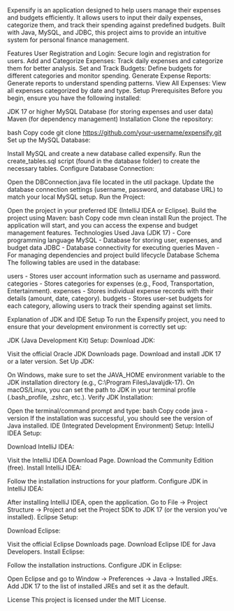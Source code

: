 Expensify is an application designed to help users manage their expenses and budgets efficiently. It allows users to input their daily expenses, categorize them, and track their spending against predefined budgets. Built with Java, MySQL, and JDBC, this project aims to provide an intuitive system for personal finance management.

Features
User Registration and Login: Secure login and registration for users.
Add and Categorize Expenses: Track daily expenses and categorize them for better analysis.
Set and Track Budgets: Define budgets for different categories and monitor spending.
Generate Expense Reports: Generate reports to understand spending patterns.
View All Expenses: View all expenses categorized by date and type.
Setup
Prerequisites
Before you begin, ensure you have the following installed:

JDK 17 or higher
MySQL Database (for storing expenses and user data)
Maven (for dependency management)
Installation
Clone the repository:

bash
Copy code
git clone https://github.com/your-username/expensify.git
Set up the MySQL Database:

Install MySQL and create a new database called expensify.
Run the create_tables.sql script (found in the database folder) to create the necessary tables.
Configure Database Connection:

Open the DBConnection.java file located in the util package.
Update the database connection settings (username, password, and database URL) to match your local MySQL setup.
Run the Project:

Open the project in your preferred IDE (IntelliJ IDEA or Eclipse).
Build the project using Maven:
bash
Copy code
mvn clean install
Run the project. The application will start, and you can access the expense and budget management features.
Technologies Used
Java (JDK 17) - Core programming language
MySQL - Database for storing user, expenses, and budget data
JDBC - Database connectivity for executing queries
Maven - For managing dependencies and project build lifecycle
Database Schema
The following tables are used in the database:

users - Stores user account information such as username and password.
categories - Stores categories for expenses (e.g., Food, Transportation, Entertainment).
expenses - Stores individual expense records with their details (amount, date, category).
budgets - Stores user-set budgets for each category, allowing users to track their spending against set limits.

Explanation of JDK and IDE Setup
To run the Expensify project, you need to ensure that your development environment is correctly set up:

JDK (Java Development Kit) Setup:
Download JDK:

Visit the official Oracle JDK Downloads page.
Download and install JDK 17 or a later version.
Set Up JDK:

On Windows, make sure to set the JAVA_HOME environment variable to the JDK installation directory (e.g., C:\Program Files\Java\jdk-17).
On macOS/Linux, you can set the path to JDK in your terminal profile (.bash_profile, .zshrc, etc.).
Verify JDK Installation:

Open the terminal/command prompt and type:
bash
Copy code
java -version
If the installation was successful, you should see the version of Java installed.
IDE (Integrated Development Environment) Setup:
IntelliJ IDEA Setup:

Download IntelliJ IDEA:

Visit the IntelliJ IDEA Download Page.
Download the Community Edition (free).
Install IntelliJ IDEA:

Follow the installation instructions for your platform.
Configure JDK in IntelliJ IDEA:

After installing IntelliJ IDEA, open the application.
Go to File → Project Structure → Project and set the Project SDK to JDK 17 (or the version you've installed).
Eclipse Setup:

Download Eclipse:

Visit the official Eclipse Downloads page.
Download Eclipse IDE for Java Developers.
Install Eclipse:

Follow the installation instructions.
Configure JDK in Eclipse:

Open Eclipse and go to Window → Preferences → Java → Installed JREs.
Add JDK 17 to the list of installed JREs and set it as the default.

License
This project is licensed under the MIT License.
